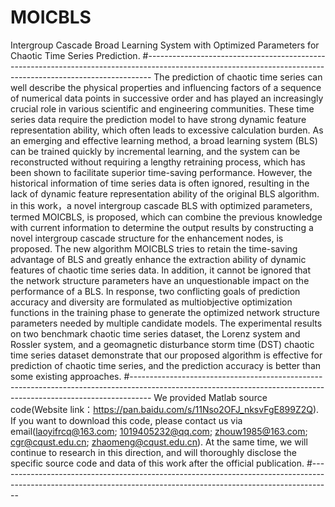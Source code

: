 # MOICBLS
Intergroup Cascade Broad Learning System with Optimized Parameters for Chaotic Time Series Prediction.
#-------------------------------------------------------------------------------------------------------------------------------------------------------------
The prediction of chaotic time series can well describe the physical properties and influencing factors of a sequence of numerical data points in successive order and has played an increasingly crucial role in various scientific and engineering communities. These time series data require the prediction model to have strong dynamic feature representation ability, which often leads to excessive calculation burden. As an emerging and effective learning method, a broad learning system (BLS) can be trained quickly by incremental learning, and the system can be reconstructed without requiring a lengthy retraining process, which has been shown to facilitate superior time-saving performance. However, the historical information of time series data is often ignored, resulting in the lack of dynamic feature representation ability of the original BLS algorithm.
in this work，a novel intergroup cascade BLS with optimized parameters, termed MOICBLS, is proposed, which can combine the previous knowledge with current information to determine the output results by constructing a novel intergroup cascade structure for the enhancement nodes, is proposed. The new algorithm MOICBLS tries to retain the time-saving advantage of BLS and greatly enhance the extraction ability of dynamic features of chaotic time series data. In addition, it cannot be ignored that the network structure parameters have an unquestionable impact on the performance of a BLS. In response, two conflicting goals of prediction accuracy and diversity are formulated as multiobjective optimization functions in the training phase to generate the optimized network structure parameters needed by multiple candidate models. The experimental results on two benchmark chaotic time series dataset, the Lorenz system and Rossler system, and a geomagnetic disturbance storm time (DST) chaotic time series dataset demonstrate that our proposed algorithm is effective for prediction of chaotic time series, and the prediction accuracy is better than some existing approaches.
#-----------------------------------------------------------------------------------------------------------------------------------------------------------------
We provided  Matlab source code(Website link：https://pan.baidu.com/s/11Nso2OFJ_nksvFgE899Z2Q).
If you want to download this code, please contact us via email(laoyifrcq@163.com; 1019405232@qq.com; zhouw1985@163.com; cgr@cqust.edu.cn; zhaomeng@cqust.edu.cn).
At the same time, we will continue to research in this direction, and will thoroughly disclose the specific source code and data of this work after the official publication.
#-----------------------------------------------------------------------------------------------------------------------------------------------------------------
